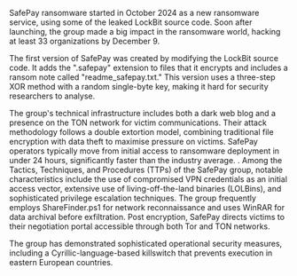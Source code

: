 SafePay ransomware started in October 2024 as a new ransomware service, using some of the leaked LockBit source code. Soon after launching, the group made a big impact in the ransomware world, hacking at least 33 organizations by December 9.

The first version of SafePay was created by modifying the LockBit source code. It adds the ".safepay" extension to files that it encrypts and includes a ransom note called "readme_safepay.txt." This version uses a three-step XOR method with a random single-byte key, making it hard for security researchers to analyse.

The group's technical infrastructure includes both a dark web blog and a presence on the TON network for victim communications. Their attack methodology follows a double extortion model, combining traditional file encryption with data theft to maximise pressure on victims. SafePay operators typically move from initial access to ransomware deployment in under 24 hours, significantly faster than the industry average.
.
Among the Tactics, Techniques, and Procedures (TTPs) of the SafePay group, notable characteristics include the use of compromised VPN credentials as an initial access vector, extensive use of living-off-the-land binaries (LOLBins), and sophisticated privilege escalation techniques. The group frequently employs ShareFinder.ps1 for network reconnaissance and uses WinRAR for data archival before exfiltration.
Post encryption, SafePay directs victims to their negotiation portal accessible through both Tor and TON networks.

The group has demonstrated sophisticated operational security measures, including a Cyrillic-language-based killswitch that prevents execution in eastern European countries.